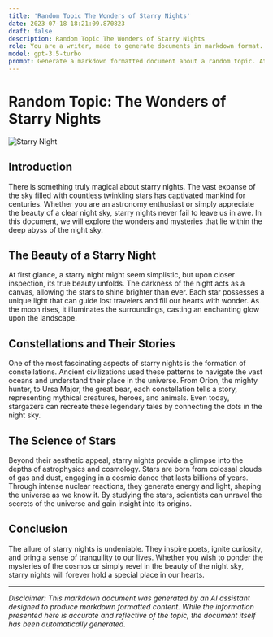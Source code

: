 ```yaml
---
title: 'Random Topic The Wonders of Starry Nights'
date: 2023-07-18 18:21:09.870823
draft: false
description: Random Topic The Wonders of Starry Nights
role: You are a writer, made to generate documents in markdown format. It is very important that all of the documents you generate are in valid markdown format.
model: gpt-3.5-turbo
prompt: Generate a markdown formatted document about a random topic. At the bottom, include a disclaimer explaining that the document was generated by you. The first line of the document should be the title. Make sure that the entire document is in proper markdown format, using a mix of various tags to make the document visually appealing.
---
```


# Random Topic: The Wonders of Starry Nights

![Starry Night](https://example.com/starry_night.jpg)

## Introduction

There is something truly magical about starry nights. The vast expanse of the sky filled with countless twinkling stars has captivated mankind for centuries. Whether you are an astronomy enthusiast or simply appreciate the beauty of a clear night sky, starry nights never fail to leave us in awe. In this document, we will explore the wonders and mysteries that lie within the deep abyss of the night sky.

## The Beauty of a Starry Night

At first glance, a starry night might seem simplistic, but upon closer inspection, its true beauty unfolds. The darkness of the night acts as a canvas, allowing the stars to shine brighter than ever. Each star possesses a unique light that can guide lost travelers and fill our hearts with wonder. As the moon rises, it illuminates the surroundings, casting an enchanting glow upon the landscape.

## Constellations and Their Stories

One of the most fascinating aspects of starry nights is the formation of constellations. Ancient civilizations used these patterns to navigate the vast oceans and understand their place in the universe. From Orion, the mighty hunter, to Ursa Major, the great bear, each constellation tells a story, representing mythical creatures, heroes, and animals. Even today, stargazers can recreate these legendary tales by connecting the dots in the night sky.

## The Science of Stars

Beyond their aesthetic appeal, starry nights provide a glimpse into the depths of astrophysics and cosmology. Stars are born from colossal clouds of gas and dust, engaging in a cosmic dance that lasts billions of years. Through intense nuclear reactions, they generate energy and light, shaping the universe as we know it. By studying the stars, scientists can unravel the secrets of the universe and gain insight into its origins.

## Conclusion

The allure of starry nights is undeniable. They inspire poets, ignite curiosity, and bring a sense of tranquility to our lives. Whether you wish to ponder the mysteries of the cosmos or simply revel in the beauty of the night sky, starry nights will forever hold a special place in our hearts.

---

*Disclaimer: This markdown document was generated by an AI assistant designed to produce markdown formatted content. While the information presented here is accurate and reflective of the topic, the document itself has been automatically generated.*